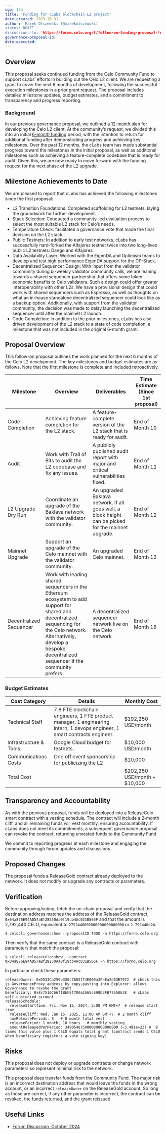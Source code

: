 ```yaml
---
cgp: 154
title: 'Funding for cLabs blockchain L2 project'
date-created: 2023-10-31
author: 'Marek Olszewski (@marekolszewski)
status: DRAFT
discussions-to: 'https://forum.celo.org/t/follow-on-funding-proposal-funding-for-remaining-clabs-celo-l2-development/9354'
governance-proposal-id:
date-executed:
---
```


## Overview

This proposal seeks continued funding from the Celo Community Fund to support cLabs’ efforts in building out the Celo L2 client. We are requesting a grant to cover the next 6 months of development, following the successful execution milestones in a prior grant request. The proposal includes detailed milestone updates, budget estimates, and a commitment to transparency and progress reporting.

### Background

In our previous governance proposal, we outlined a [12-month plan](https://github.com/celo-org/governance/blob/main/CGPs/cgp-0106.md) for developing the Celo L2 client. At the community’s request, we divided this into an initial [6-month funding](https://forum.celo.org/t/funding-for-clabs-blockchain-public-goods-work/6569/19) period, with the intention to return for additional funding after demonstrating progress and achieving key milestones. Over the past 12 months, the cLabs team has made substantial progress toward the milestones in the initial proposal, as well as additional milestones such as achieving a feature-complete codebase that is ready for audit. Given this, we are now ready to move forward with the funding request for the next phase of the L2 upgrade.


## Milestone Achievements to Date

We are pleased to report that cLabs has achieved the following milestones since the first proposal:

* L2 Transition Foundations: Completed scaffolding for L2 testnets, laying the groundwork for further development.
* Stack Selection: Conducted a community-led evaluation process to select the most suitable L2 stack for Celo’s needs.
* Temperature Check: facilitated a governance vote that made the final decision on the L2 stack.
* Public Testnets: In addition to early test networks, cLabs has successfully hard-forked the Alfajores testnet twice into two long-lived public L2 testnets: Dango and Alfajores.
* Data Availability Layer: Worked with the EigenDA and Optimism teams to develop and test high performance EigenDA support for the OP-Stack.
* Decentralized Sequencer Design: With input from the validator community during bi-weekly validator community calls, we are leaning towards a shared sequencer partnership that offers some token economic benefits to Celo validators. Such a design could offer greater interoperability with other L2s. We have a provisional design that could work with shared sequencers such as Espresso, as well as thoughts on what an in-house standalone decentralized sequencer could look like as a backup option. Additionally, with support from the validator community, the decision was made to delay launching the decentralized sequencer until after the mainnet L2 launch.
* Code Completion: In addition to the prior milestones, cLabs has also driven development of the L2 stack to a state of code completion, a milestone that was not included in the original 6-month grant.

## Proposal Overview

This follow-on proposal outlines the work planned for the next 6 months of the Celo L2 development. The key milestones and budget estimates are as follows. Note that the first milestone is complete and included retroactively.


| Milestone | Overview | Deliverables | Time Estimate (Since 1st proposal) |
| --- | --- | --- | --- |
| Code Completion | Achieving feature completion for the L2 stack. | A feature-complete version of the L2 stack that is ready for audit. | End of Month 10 |
| Audit | Work with Trail of Bits to audit the L2 codebase and fix any issues. | A publicly published audit report with major and critical vulnerabilities fixed. | End of Month 11 |
| L2 Upgrade Dry Run | Coordinate an upgrade of the Baklava network with the validator community. | An upgraded Baklava network. If all goes well, a block height can be picked for the mainnet upgrade. | End of Month 12 |
| Mainnet Upgrade | Support an upgrade of the Celo mainnet with the validator community. | An upgraded Celo mainnet. | End of Month 13 |
| Decentralized Sequencer | Work with leading shared sequencers in the Ethereum ecosystem to add support for shared and decentralized sequencing for the Celo network. Alternatively, develop a bespoke decentralized sequencer if the community prefers. | A decentralized sequencer network live on the Celo network | End of Month 16 |

### Budget Estimates

| Cost Category | Details | Monthly Cost |
| --- | --- | --- |
| Technical Staff | 7.8 FTE blockchain engineers, 1 FTE product manager, 1 engineering intern, 1 devops engineer, 1 smart contracts engineer. | $192,250 USD/month |
| Infrastructure & Tools | Google Cloud budget for testnets. | $10,000 USD/month |
| Communications Costs | One off event sponsorship for publicizing the L2 | $10,000 |
| Total Cost |  | $202,250 USD/month + $10,000 |

## Transparency and Accountability

As with the previous proposal, funds will be deployed into a ReleaseCelo smart contract with a vesting schedule. The contract will include a 2-month cliff, and all remaining funds will vest monthly, ensuring accountability. If cLabs does not meet its commitments, a subsequent governance proposal can revoke the contract, returning unvested funds to the Community Fund.

We commit to reporting progress at each milestone and engaging the community through forum updates and discussions.


## Proposed Changes

The proposal funds a ReleaseGold contract already deployed to the network. It does not modify or upgrade any contracts or parameters.

## Verification

Before approving/voting, fetch the on-chain proposal and verify that the destination address matches the address of the ReleaseGold contract, `0x04a876E94AD57aBf28250Aa0f19cb4Ac031B566F` and that the amount is 2,792,440 CELO, equivalent to `2792440000000000000000000` or `2.792440e24`.

`$ celocli governance:show --proposalID TODO -n https://forno.celo.org`

Then verify that the same contract is a ReleaseGold contract with parameters that match the proposal:

`$ celocli releasecelo:show --contract  0x04a876E94AD57aBf28250Aa0f19cb4Ac031B566F -n https://forno.celo.org`

In particular check these parameters:

```
releaseOwner: 0xD533Ca259b330c7A88f74E000a3FaEa2d63B7972  # check this is GovernanceProxy address by copy-pasting into Explorer: allows Governance to revoke the grant
beneficiary: 0x8c7510C66f1BbF8f700a2665c898b3FB77550E38   # cLabs self-custodied account
releaseSchedule:
  releaseStartTime: Fri, Nov 15, 2024, 3:00 PM GMT+7  # release start time
  releaseCliff: Wed, Jan 15, 2025, 11:00 AM GMT+7  # 2 month cliff
  numReleasePeriods: 8   # 8 month total vest
  releasePeriod: 1 month, 10 hours   # monthly vesting
  amountReleasedPerPeriod: 349054875000000000000000 (~3.491e+23) #  8 times this value plus 1 CELO equals total grant (contract sends 1 CELO when beneficiary registers a vote signing key)
```

## Risks

This proposal does not deploy or upgrade contracts or change network parameters so represent minimal risk to the network. 

This proposal does transfer funds from the Community Fund. The major risk is an incorrect destination address that would leave the funds in the wrong account, or an incorrect `releaseOwner` on the ReleaseGold account. So long as those are correct, if any other parameter is incorrect, the contract can be revoked, the funds returned, and the grant reissued. 

## Useful Links

* [Forum Discussion, October 2024](https://forum.celo.org/t/follow-on-funding-proposal-funding-for-remaining-clabs-celo-l2-development/9354)
